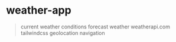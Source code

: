 # weather-app
> current weather conditions
> forecast weather
> weatherapi.com
> tailwindcss
> geolocation navigation

